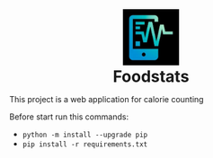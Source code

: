 <div style="text-align: center;">
    <img style="margin-bottom: 0; padding-bottom: 0;" alt="icon.jpg" height="100" src="icon.jpg" width="100"/>
    <h1 style="text-align: center; margin-top: 0; padding-top: 0; margin-bottom: 15px;">Foodstats</h1>
</div>
<p>This project is a web application for calorie counting</p>
<p>Before start run this commands:</p>
<ul>
    <li><code>python -m install --upgrade pip</code></li>
    <li><code>pip install -r requirements.txt</code></li>
</ul>